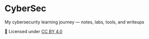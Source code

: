 # CyberSec
My cybersecurity learning journey — notes, labs, tools, and writeups

📄 Licensed under [CC BY 4.0](https://creativecommons.org/licenses/by/4.0/)
